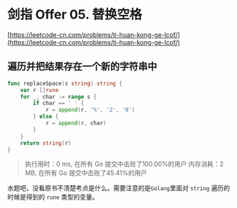 # 剑指 Offer 05. 替换空格
[https://leetcode-cn.com/problems/ti-huan-kong-ge-lcof/](https://leetcode-cn.com/problems/ti-huan-kong-ge-lcof/)

## 遍历并把结果存在一个新的字符串中
```go
func replaceSpace(s string) string {
	var r []rune
	for _, char := range s {
		if char == ' ' {
			r = append(r, '%', '2', '0')
		} else {
			r = append(r, char)
		}
	}
	return string(r)
}
```

>执行用时：0 ms, 在所有 Go 提交中击败了100.00%的用户
内存消耗：2 MB, 在所有 Go 提交中击败了45.41%的用户

水题吧，没看原书不清楚考点是什么。需要注意的是`Golang`里面对 `string` 遍历的时候是得到的 `rune` 类型的变量。
